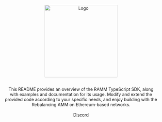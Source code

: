 <div align="center">
 <img src="https://avatars.githubusercontent.com/u/60558183?s=200&v=4" alt="Logo" width="240">
 
  <p align="center">
    <br>
    This README provides an overview of the RAMM TypeScript SDK, along with examples and documentation for its usage. Modify and extend the provided code according to your specific needs, and enjoy building with the Rebalancing AMM on Ethereum-based networks.
    <br />
    <br />
    <a href="https://discord.gg/aldrin">Discord</a>
  </p>
</div>
